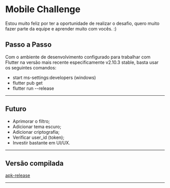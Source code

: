 # Mobile Challenge

Estou muito feliz por ter a oportunidade de realizar o desafio, quero muito fazer parte da equipe e aprender muito com vocês. :)

## Passo a Passo

Com o ambiente de desenvolvimento configurado para trabalhar com Flutter na versão mais recente especificamente v2.10.3 stable, basta usar os seguintes comandos:

- start ms-settings:developers (windows)
- flutter pub get
- flutter run --release

---

## Futuro

- Aprimorar o filtro;
- Adicionar tema escuro; 
- Adicionar criptografia; 
- Verificar user_id (token); 
- Investir bastante em UI/UX.

---

## Versão compilada

[apk-release](https://drive.google.com/file/d/1RL6BG6w8ZMapYTv_-HeJIl1my8LbPkZU/view?usp=sharing)

---
